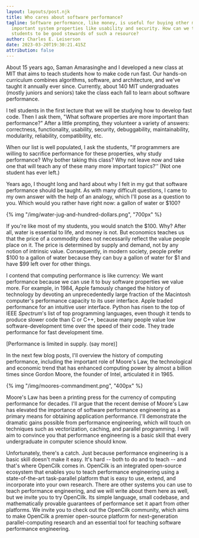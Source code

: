 ```yaml
---
layout: layouts/post.njk
title: Who cares about software performance?
tagline: Software performance, like money, is useful for buying other more
  important system properties like usability and security. How can we teach
  students to be good stewards of such a resource?
author: Charles E. Leiserson
date: 2023-03-20T19:30:21.415Z
attribution: false
---
```

About 15 years ago, Saman Amarasinghe and I developed a new class at MIT that aims to teach students how to make code run fast. Our hands-on curriculum combines algorithms, software, and architecture, and we've taught it annually ever since.  Currently, about 140 MIT undergraduates (mostly juniors and seniors) take the class each fall to learn about software performance.

I tell students in the first lecture that we will be studying how to develop fast code.  Then I ask them, "What software properties are more important than performance?"  After a little prompting, they volunteer a variety of answers: 
correctness, 
functionality,
usability,
security,
debuggability,
maintainability,
modularity,
reliability,
compatibility, etc.

When our list is well populated, I ask the students, "If programmers are willing to sacrifice performance for these properties, why study performance? Why bother taking this class? Why not leave now and take one that will teach any of these many more important topics?'' (Not one student has ever left.)

Years ago, I thought long and hard about why I felt in my gut that software performance should be taught.  As with many difficult questions, I came to my own answer with the help of an analogy, which I'll pose as a question to you.  Which would you rather have right now: a gallon of water or $100?

{% img "/img/water-jug-and-hundred-dollars.png", "700px" %}

If you're like most of my students, you would snatch the $100.  Why?  After all, water is essential to life, and money is not.  But economics teaches us that the price of a commodity does not necessarily reflect the value people place on it.  The price is determined by supply and demand, not by any notion of intrinsic value.  Consequently, in modern society, people prefer $100 to a gallon of water because they can buy a gallon of water for $1 and have $99 left over for other things.

I contend that computing performance is like currency:  We want performance because we can use it to buy software properties we value more.  For example, in 1984, Apple famously changed the history of technology by devoting an unprecedentedly large fraction of the Macintosh computer's performance capacity to its user interface.  Apple traded performance for an intuitive user interface.  Python has risen to the top of IEEE *Spectrum*'s list of top programming languages, even though it tends to produce slower code than C or C++, because many people value low software-development time over the speed of their code.  They trade performance for fast development time.  

\[Performance is limited in supply. (say more)]


In the next few blog posts, I'll overview the history of computing performance, including the important role of Moore's Law, the technological and economic trend that has enhanced computing power by almost a billion times since Gordon Moore, the founder of Intel, articulated it in 1965.

{% img "/img/moores-commandment.png", "400px" %}

Moore's Law has been a printing press for the currency of computing performance for decades.  I'll argue that the recent demise of Moore's Law has elevated the importance of software performance engineering as a primary means for obtaining application performance.  I'll demonstrate the dramatic gains possible from performance engineering, which will touch on techniques such as vectorization, caching, and parallel programming.  I will aim to convince you that performance engineering is a basic skill that every undergraduate in computer science should know.

Unfortunately, there's a catch. 
Just because performance engineering is a basic skill doesn't make it easy.
It's hard -- both to do and to teach -- and that's where OpenCilk comes in.
OpenCilk is an integrated open-source ecosystem that enables you to teach performance engineering using a state-of-the-art task-parallel platform that is easy to use, extend, and incorporate into your own research.
There are other systems you can use to teach performance engineering, 
and we will write about them here as well,
but we invite you to try OpenCilk.
Its simple language, small codebase, and mathematically provable guarantees of performance set it apart from other platforms.
We invite you to check out the OpenCilk community, which aims to make OpenCilk a premier open-source platform for next-generation parallel-computing research and an essential tool for teaching software performance engineering.